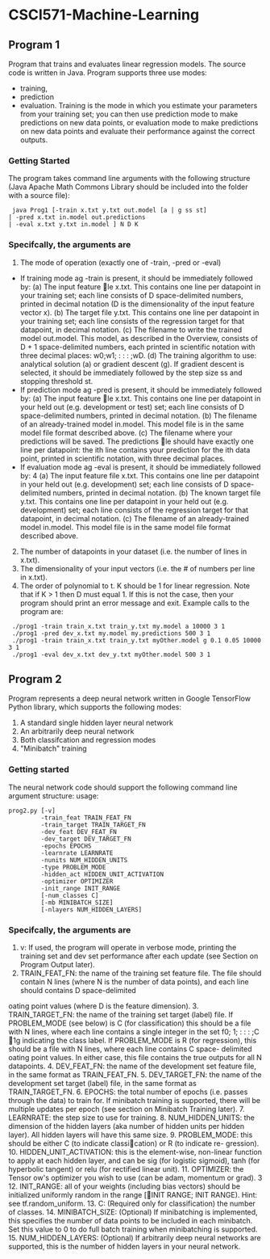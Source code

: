 # CSCI571-Machine-Learning


## Program 1

Program that trains and evaluates linear regression models. The source code is written in Java.
Program supports three use modes: 
* training, 
* prediction
* evaluation. 
Training is the mode in which you estimate your parameters from your training set; you can then use prediction mode to make predictions on new data points, or evaluation mode to make predictions on new data points and evaluate their performance against the correct outputs.

### Getting Started

The program takes command line arguments with the following structure (Java Apache Math Commons Library should be included into the folder with a source file):
```
 java Prog1 [-train x.txt y.txt out.model [a | g ss st]
| -pred x.txt in.model out.predictions
| -eval x.txt y.txt in.model ] N D K
```

### Specifcally, the arguments are
1. The mode of operation (exactly one of -train, -pred or -eval)
* If training mode 
ag -train is present, it should be immediately followed by:
(a) The input feature le x.txt. This contains one line per datapoint in your
training set; each line consists of D space-delimited numbers, printed in decimal
notation (D is the dimensionality of the input feature vector x).
(b) The target file y.txt. This contains one line per datapoint in your training
set; each line consists of the regression target for that datapoint, in decimal
notation.
(c) The filename to write the trained model out.model. This model, as described
in the Overview, consists of D + 1 space-delimited numbers, each printed in
scientific notation with three decimal places: w0;w1; : : : ;wD.
(d) The training algorithm to use: analytical solution (a) or gradient descent (g).
If gradient descent is selected, it should be immediately followed by the step
size ss and stopping threshold st.
* If prediction mode 
ag -pred is present, it should be immediately followed by:
(a) The input feature le x.txt. This contains one line per datapoint in your
held out (e.g. development or test) set; each line consists of D space-delimited
numbers, printed in decimal notation.
(b) The filename of an already-trained model in.model. This model file is in the
same model file format described above.
(c) The filename where your predictions will be saved. The predictions le should
have exactly one line per datapoint: the ith line contains your prediction for
the ith data point, printed in scientific notation, with three decimal places.
* If evaluation mode 
ag -eval is present, it should be immediately followed by:
4
(a) The input feature file x.txt. This contains one line per datapoint in your held
out (e.g. development) set; each line consists of D space-delimited numbers,
printed in decimal notation.
(b) The known target file y.txt. This contains one line per datapoint in your
held out (e.g. development) set; each line consists of the regression target for
that datapoint, in decimal notation.
(c) The filename of an already-trained model in.model. This model file is in the
same model file format described above.
2. The number of datapoints in your dataset (i.e. the number of lines in x.txt).
3. The dimensionality of your input vectors (i.e. the # of numbers per line in x.txt).
4. The order of polynomial to t. K should be 1 for linear regression.
Note that if K > 1 then D must equal 1. If this is not the case, then your program should
print an error message and exit.
Example calls to the program are:
```
 ./prog1 -train train_x.txt train_y.txt my.model a 10000 3 1
 ./prog1 -pred dev_x.txt my.model my.predictions 500 3 1
 ./prog1 -train train_x.txt train_y.txt myOther.model g 0.1 0.05 10000 3 1
 ./prog1 -eval dev_x.txt dev_y.txt myOther.model 500 3 1
```


## Program 2

Program represents a deep neural network written in Google TensorFlow Python library, which supports the following modes:
1. A standard single hidden layer neural network
2. An arbitrarily deep neural network
3. Both classifcation and regression modes
4. "Minibatch" training

### Getting started
The neural network code should support the following command line argument structure:
usage: 
```
prog2.py [-v]
         -train_feat TRAIN_FEAT_FN
         -train_target TRAIN_TARGET_FN
         -dev_feat DEV_FEAT_FN
         -dev_target DEV_TARGET_FN
         -epochs EPOCHS
         -learnrate LEARNRATE
         -nunits NUM_HIDDEN_UNITS
         -type PROBLEM_MODE
         -hidden_act HIDDEN_UNIT_ACTIVATION
         -optimizer OPTIMIZER
         -init_range INIT_RANGE
         [-num_classes C]
         [-mb MINIBATCH_SIZE]
         [-nlayers NUM_HIDDEN_LAYERS]
```

### Specifcally, the arguments are
1. v: If used, the program will operate in verbose mode, printing the training set and dev
set performance after each update (see Section on Program Output later).
2. TRAIN_FEAT_FN: the name of the training set feature file. The file should contain N lines
(where N is the number of data points), and each line should contains D space-delimited

oating point values (where D is the feature dimension).
3. TRAIN_TARGET_FN: the name of the training set target (label) file. If PROBLEM_MODE (see
below) is C (for classification) this should be a file with N lines, where each line contains
a single integer in the set f0; 1; : : : ;C 􀀀1g indicating the class label. If PROBLEM_MODE is
R (for regression), this should be a file with N lines, where each line contains C space-
delimited 
oating point values. In either case, this file contains the true outputs for all
N datapoints.
4. DEV_FEAT_FN: the name of the development set feature file, in the same format as
TRAIN_FEAT_FN.
5. DEV_TARGET_FN: the name of the development set target (label) file, in the same format
as TRAIN_TARGET_FN.
6. EPOCHS: the total number of epochs (i.e. passes through the data) to train for. If
minibatch training is supported, there will be multiple updates per epoch (see section
on Minibatch Training later).
7. LEARNRATE: the step size to use for training.
8. NUM_HIDDEN_UNITS: the dimension of the hidden layers (aka number of hidden units per
hidden layer). All hidden layers will have this same size.
9. PROBLEM_MODE: this should be either C (to indicate classication) or R (to indicate re-
gression).
10. HIDDEN_UNIT_ACTIVATION: this is the element-wise, non-linear function to apply at each
hidden layer, and can be sig (for logistic sigmoid), tanh (for hyperbolic tangent) or relu
(for rectified linear unit).
11. OPTIMIZER: the Tensor
ow's optimizer you wish to use (can be adam, momentum or grad).
3
12. INIT_RANGE: all of your weights (including bias vectors) should be initialized uniformly
random in the range [􀀀INIT RANGE; INIT RANGE). Hint: see tf.random_uniform.
13. C: (Required only for classification) the number of classes.
14. MINIBATCH_SIZE: (Optional) If minibatching is implemented, this specifies the number
of data points to be included in each minibatch. Set this value to 0 to do full batch
training when minibatching is supported.
15. NUM_HIDDEN_LAYERS: (Optional) If arbitrarily deep neural networks are supported, this
is the number of hidden layers in your neural network.


